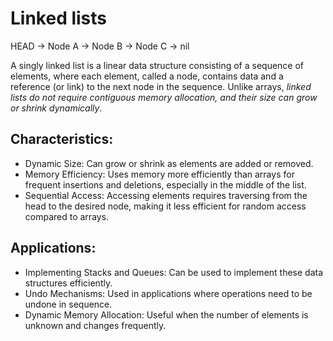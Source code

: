 # Linked lists

HEAD -> Node A -> Node B -> Node C -> nil

A singly linked list is a linear data structure consisting of a sequence of elements, where each element, called a node, contains data and a reference (or link) to the next node in the sequence. Unlike arrays, *linked lists do not require contiguous memory allocation, and their size can grow or shrink dynamically*.

## Characteristics:
- Dynamic Size: Can grow or shrink as elements are added or removed.
- Memory Efficiency: Uses memory more efficiently than arrays for frequent insertions and deletions, especially in the middle of the list.
- Sequential Access: Accessing elements requires traversing from the head to the desired node, making it less efficient for random access compared to arrays.

## Applications:
- Implementing Stacks and Queues: Can be used to implement these data structures efficiently.
- Undo Mechanisms: Used in applications where operations need to be undone in sequence.
- Dynamic Memory Allocation: Useful when the number of elements is unknown and changes frequently.